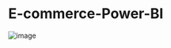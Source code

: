 # E-commerce-Power-BI

![image](https://github.com/VishalMurya/Amazom-Data-Analysis-/assets/146605505/c2a73c04-2d2f-4ab3-8a36-ea21f1383842)

